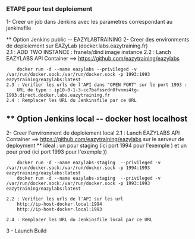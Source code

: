 ### ETAPE pour test deploiement

1- Creer un job dans Jenkins avec les parametres correspondant au jenkinsfile

** Option Jenkins public -- EAZYLABTRAINING 
2- Creer des environments de deploiement sur EAZyLab (docker.labs.eazytraining.fr)<br>
    2.1 : ADD TWO INSTANCE : franela/dind image instance
    2.2 :  Lanch EAZYLABS API Container ==> https://github.com/eazytraining/eazylabs

        docker run -d --name eazylabs --privileged -v /var/run/docker.sock:/var/run/docker.sock -p 1993:1993 eazytraining/eazylabs:latest
    2.3 : Verifier les urls de l'API dans "OPEN PORT" sur le port 1993 : 
        URL de type : ip10-0-1-3-cc7bafssrdn0fvnms4tg-1993.direct.docker.labs.eazytraining.fr
    2.4 : Remplacer les URL du Jenkinsfile par ce URL

** Option Jenkins local -- docker host localhost
--------------------------------------------------------------------------
2- Creer l'environment de deploiement local 
    2.1 : Lanch EAZYLABS API Container ==> https://github.com/eazytraining/eazylabs sur le serveur de deployment
        ** ideal : un pour staging (ici port 1994 pour l'exemple ) et un pour prod (ici port 1993 pour l'exemple ))

        docker run -d --name eazylabs-staging  --privileged -v /var/run/docker.sock:/var/run/docker.sock -p 1994:1993 eazytraining/eazylabs:latest
        docker run -d --name eazylabs-staging  --privileged -v /var/run/docker.sock:/var/run/docker.sock -p 1993:1993 eazytraining/eazylabs:latest

    2.2 : Verifier les urls de l'API sur les url
        http://ip-host-docker.local:1994
        http://ip-host-docker.local:1993

    2.4 : Remplacer les URL du Jenkinsfile local par ce URL

3 - Launch Build